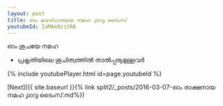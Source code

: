 ```yaml
---
layout: post
title: ഓം മഹദ്‌ധാരയെ നമഹ ൧൦൮ ടൈംസ്
youtubeId: IaMAe0zitRA
---
```

 
 
 ഓം ശുചയേ നമഹ 
 
 -  പ്രകൃതിയിലെ ശുചിത്വത്തിൽ താൽപ്പര്യമുള്ളവർ 
 
  
 
  
 
 
 
 
 
 


{% include youtubePlayer.html id=page.youtubeId %}
 
[Next]({{ site.baseurl }}{% link  split2/_posts/2016-03-07-ഓം രാക്ഷനായ നമഹ ൧൦൮ ടൈംസ്.md%})
 
